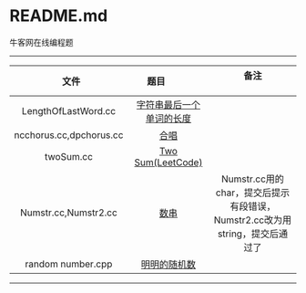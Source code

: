 README.md
====
牛客网在线编程题

****

|          文件            |                题目                   |             备注                        |
|:-----------------------: | :----------------------------------: | :--------------------------------------:|
|       LengthOfLastWord.cc | [字符串最后一个单词的长度](https://www.nowcoder.com/practice/8c949ea5f36f422594b306a2300315da?tpId=37&tqId=21224&tPage=1&rp=&ru=/ta/huawei&qru=/ta/huawei/question-ranking)| |
|ncchorus.cc,dpchorus.cc |[合唱](https://www.nowcoder.com/questionTerminal/fddf64d5757e41ec93f3ef0c0a10b891)| |
|twoSum.cc |[Two Sum(LeetCode)](https://leetcode.com/problems/two-sum/description/)| |
|Numstr.cc,Numstr2.cc|[数串](https://www.nowcoder.com/practice/a6a656249f404eb498d16b2f8eaa2c60?tpId=85&&tqId=29898&rp=1&ru=/activity/oj&qru=/ta/2017test/question-ranking)|Numstr.cc用的char，提交后提示有段错误，Numstr2.cc改为用string，提交后通过了|
|random number.cpp|[明明的随机数](https://www.nowcoder.com/practice/3245215fffb84b7b81285493eae92ff0?tpId=37&&tqId=21226&rp=3&ru=/activity/oj&qru=/ta/huawei/question-ranking)| |

****

